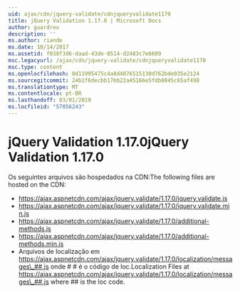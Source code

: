 ```yaml
---
uid: ajax/cdn/jquery-validate/cdnjqueryvalidate1170
title: jQuery Validation 1.17.0 | Microsoft Docs
author: guardrex
description: ''
ms.author: riande
ms.date: 10/14/2017
ms.assetid: f038f3d6-daad-43de-8514-d2483c7e6609
msc.legacyurl: /ajax/cdn/jquery-validate/cdnjqueryvalidate1170
msc.type: content
ms.openlocfilehash: 0d11995475c4a8d4876515130d762bde035e2124
ms.sourcegitcommit: 24b1f6decbb17bb22a45166e5fdb0845c65af498
ms.translationtype: MT
ms.contentlocale: pt-BR
ms.lasthandoff: 03/01/2019
ms.locfileid: "57056243"
---
```

<a name="jquery-validation-1170"></a><span data-ttu-id="43771-102">jQuery Validation 1.17.0</span><span class="sxs-lookup"><span data-stu-id="43771-102">jQuery Validation 1.17.0</span></span>
====================
<span data-ttu-id="43771-103">Os seguintes arquivos são hospedados na CDN:</span><span class="sxs-lookup"><span data-stu-id="43771-103">The following files are hosted on the CDN:</span></span>

- https://ajax.aspnetcdn.com/ajax/jquery.validate/1.17.0/jquery.validate.js
- https://ajax.aspnetcdn.com/ajax/jquery.validate/1.17.0/jquery.validate.min.js
- https://ajax.aspnetcdn.com/ajax/jquery.validate/1.17.0/additional-methods.js
- https://ajax.aspnetcdn.com/ajax/jquery.validate/1.17.0/additional-methods.min.js
- <span data-ttu-id="43771-104">Arquivos de localização em https://ajax.aspnetcdn.com/ajax/jquery.validate/1.17.0/localization/messages\_##.js onde # # é o código de loc.</span><span class="sxs-lookup"><span data-stu-id="43771-104">Localization Files at https://ajax.aspnetcdn.com/ajax/jquery.validate/1.17.0/localization/messages\_##.js where ## is the loc code.</span></span>
